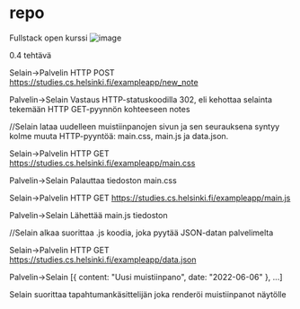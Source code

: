 # repo
Fullstack open kurssi
![image](https://user-images.githubusercontent.com/60025887/174735049-db96e75d-fe7a-4622-84bf-595fcc9d2fd5.png)

0.4 tehtävä

Selain->Palvelin HTTP POST https://studies.cs.helsinki.fi/exampleapp/new_note

Palvelin->Selain Vastaus HTTP-statuskoodilla 302,
eli kehottaa selainta tekemään HTTP GET-pyynnön kohteeseen notes

//Selain lataa uudelleen muistiinpanojen sivun ja sen seurauksena syntyy kolme muuta HTTP-pyyntöä:
  main.css, main.js ja data.json.

Selain->Palvelin HTTP GET https://studies.cs.helsinki.fi/exampleapp/main.css

Palvelin->Selain Palauttaa tiedoston main.css

Selain->Palvelin HTTP GET https://studies.cs.helsinki.fi/exampleapp/main.js

Palvelin->Selain Lähettää main.js tiedoston

//Selain alkaa suorittaa .js koodia, joka pyytää JSON-datan palvelimelta

Selain->Palvelin HTTP GET https://studies.cs.helsinki.fi/exampleapp/data.json

Palvelin->Selain [{ content: "Uusi muistiinpano", date: "2022-06-06" }, ...]

Selain suorittaa tapahtumankäsittelijän
joka renderöi muistiinpanot näytölle

